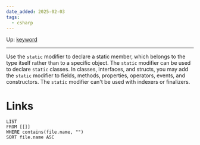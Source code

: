 ```yaml
---
date_added: 2025-02-03
tags:
  - csharp
---
```

Up: [keyword](keyword.md)
___
 Use the `static` modifier to declare a static member, which belongs to the type itself rather than to a specific object. The `static` modifier can be used to declare `static` classes. In classes, interfaces, and structs, you may add the `static` modifier to fields, methods, properties, operators, events, and constructors. The `static` modifier can't be used with indexers or finalizers.
# Links
```dataview
LIST
FROM [[]]
WHERE contains(file.name, "")
SORT file.name ASC
```
